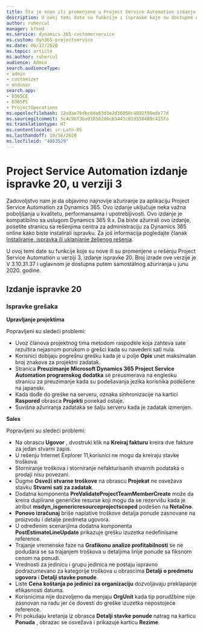 ```yaml
---
title: Šta je novo ili promenjeno u Project Service Automation izdanju ispravke 20 u verziji 3
description: U ovoj temi date su funkcije i ispravke koje su dostupne u Project Service Automation izdanju ispravke 20 u verziji 3
author: ruhercul
manager: kfend
ms.service: dynamics-365-customerservice
ms.custom: dyn365-projectservice
ms.date: 06/12/2020
ms.topic: article
ms.author: ruhercul
audience: Admin
search.audienceType:
- admin
- customizer
- enduser
search.app:
- D365CE
- D365PS
- ProjectOperations
ms.openlocfilehash: 12edae76dbc6de63d3e2d36058c4092f80ede77d
ms.sourcegitcommit: 5c4c9bf3ba018562d6cb3443c01d550489c415fa
ms.translationtype: HT
ms.contentlocale: sr-Latn-RS
ms.lasthandoff: 10/16/2020
ms.locfileid: "4083529"
---
```

# <a name="project-service-automation-update-release-20-v3"></a>Project Service Automation izdanje ispravke 20, u verziji 3

Zadovoljstvo nam je da objavimo najnovije ažuriranje za aplikaciju Project Service Automation za Dynamics 365. Ovo izdanje uključuje neka važna poboljšanja u kvalitetu, performansama i upotrebljivosti. Ovo izdanje je kompatibilno sa uslugom Dynamics 365 9.x. Da biste ažurirali ovo izdanje, posetite stranicu sa rešenjima centra za administraciju za Dynamics 365 online kako biste instalirali ispravku. Za još informacija pogledajte članak [Instaliranje, ispravka ili uklanjanje željenog rešenja](https://docs.microsoft.com/power-platform/admin/install-remove-preferred-solution).

U ovoj temi date su funkcije koje su nove ili su promenjene u rešenju Project Service Automation u verziji 3, izdanje ispravke 20. Broj izrade ove verzije je V 3.10.31.37 i uglavnom je dostupna putem samostalnog ažuriranja u junu 2020. godine.

## <a name="update-release-20"></a>Izdanje ispravke 20

### <a name="bug-fixes"></a>Ispravke grešaka

**Upravljanje projektima**

Popravljeni su sledeći problemi:

- Uvoz članova projektnog tima metodom raspodele koja zahteva sate rezultira nejasnom porukom o grešci kada su navedeni sati nula.
- Korisnici dobijaju pogrešnu grešku kada je u polje **Opis** unet maksimalan broj znakova za projektni zadatak.
- Stranica **Preuzimanje Microsoft Dynamics 365 Project Service Automation programskog dodatka** se preusmerava na englesku stranicu za preuzimanje kada su podešavanja jezika korisnika podešene na japanski.
- Kada dođe do greške na serveru, oznaka sinhronizacije na kartici **Raspored** obrasca **Projekti** ponekad ostaje.
- Suvišna ažuriranja zadataka se šalju serveru kada je zadatak izmenjen.

**Sales**

Popravljeni su sledeći problemi:

- Na obrascu **Ugovor** , dvostruki klik na **Kreiraj fakturu** kreira dve fakture za jedan stvarni zapis.
- U rešenju Internet Explorer 11,korisnici ne mogu da kreiraju stavke troškova.
- Storniranje troškova i storniranje nefakturisanih stvarnih podataka o prodaji nisu povezani.
- Dugme **Osveži stvarne troškove** na obrascu **Projekat** ne osvežava stavku **Stvarni sati za zadatak**.
- Dodatna komponenta **PreValidateProjectTeamMemberCreate** može da kreira duplirane generičke resurse koji mogu da se rezervišu kada je atribut **msdyn_isgenericresourceprojectscoped** podešen na **Netačno**.
- **Ponovo izračunaj** briše naplative troškove detalja ponude zasnovane na proizvodu i detalje predmeta ugovora.
- U određenim scenarijima dodatna komponenta **PostEstimateLineUpdate** prikazuje grešku izuzetka nedefinisane reference.
- Trajanje vremenske faze na **Grafikonu analize profitabilnosti** se ne podudara se sa trajanjem troškova u detaljima linije ponude sa fiksnom cenom na ponudi.
- Vrednosti za jedinicu i grupu jedinica ne postaju ispravno podrazumevano za kategorije troškova u obrascima **Detalji o predmetu ugovora** i **Detalji stavke ponude**.
- Liste **Cena koštanja po jedinici za organizaciju** dozvoljavaju preklapanje efikasnosti datuma.
- Korisnicima nije dozvoljeno da menjaju **OrgUnit** kada tip porudžbine nije zasnovan na radu jer će dovesti do greške izuzetka nepostojeće reference.
- Pri pokušaju kretanja iz obrasca **Detalji stavke ponude** natrag na karticu **Ponuda** , obrazac se osvežava i prikazuje karticu **Rezime**.
